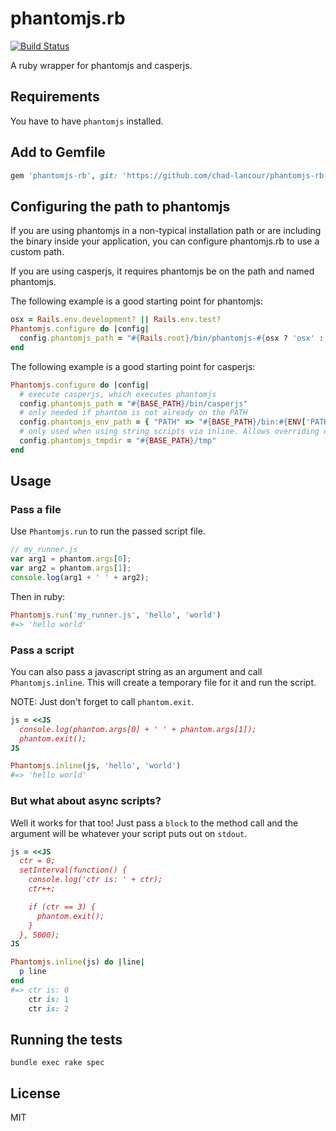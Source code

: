 # phantomjs.rb

[![Build Status](https://secure.travis-ci.org/westoque/phantomjs.rb.png?branch=master)](http://travis-ci.org/westoque/phantomjs.rb)

A ruby wrapper for phantomjs and casperjs.

## Requirements

You have to have `phantomjs` installed.

## Add to Gemfile

```rb
gem 'phantomjs-rb', git: 'https://github.com/chad-lancour/phantomjs-rb.git'
```

## Configuring the path to phantomjs

If you are using phantomjs in a non-typical installation path or are including the
binary inside your application, you can configure phantomjs.rb to use a custom path.

If you are using casperjs, it requires phantomjs be on the path and named phantomjs.

The following example is a good starting point for phantomjs:
```rb
osx = Rails.env.development? || Rails.env.test?
Phantomjs.configure do |config|
  config.phantomjs_path = "#{Rails.root}/bin/phantomjs-#{osx ? 'osx' : 'x86'}"
end
```

The following example is a good starting point for casperjs:
```rb
Phantomjs.configure do |config|
  # execute casperjs, which executes phantomjs
  config.phantomjs_path = "#{BASE_PATH}/bin/casperjs"
  # only needed if phantom is not already on the PATH
  config.phantomjs_env_path = { "PATH" => "#{BASE_PATH}/bin:#{ENV['PATH']}" }
  # only used when using string scripts via inline. Allows overriding default of Dir.tmpdir
  config.phantomjs_tmpdir = "#{BASE_PATH}/tmp"
end
```

## Usage

### Pass a file

Use `Phantomjs.run` to run the passed script file.

```js
// my_runner.js
var arg1 = phantom.args[0];
var arg2 = phantom.args[1];
console.log(arg1 + ' ' + arg2);
```

Then in ruby:

```rb
Phantomjs.run('my_runner.js', 'hello', 'world')
#=> 'hello world'
```

### Pass a script

You can also pass a javascript string as an argument and call
`Phantomjs.inline`. This will create a temporary file for it
and run the script.

NOTE: Just don't forget to call `phantom.exit`.

```rb
js = <<JS
  console.log(phantom.args[0] + ' ' + phantom.args[1]);
  phantom.exit();
JS

Phantomjs.inline(js, 'hello', 'world')
#=> 'hello world'
```

### But what about async scripts?

Well it works for that too! Just pass a `block` to the method call and the
argument will be whatever your script puts out on `stdout`.

```rb
js = <<JS
  ctr = 0;
  setInterval(function() {
    console.log('ctr is: ' + ctr);
    ctr++;

    if (ctr == 3) {
      phantom.exit();
    }
  }, 5000);
JS

Phantomjs.inline(js) do |line|
  p line
end
#=> ctr is: 0
    ctr is: 1
    ctr is: 2
```

## Running the tests

```
bundle exec rake spec
```

## License

MIT
